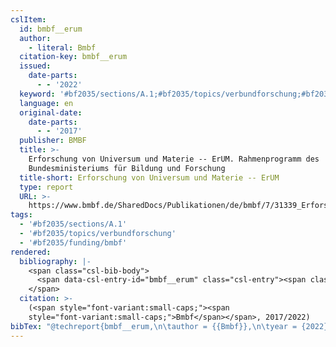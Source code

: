 ```yaml
---
cslItem:
  id: bmbf__erum
  author:
    - literal: Bmbf
  citation-key: bmbf__erum
  issued:
    date-parts:
      - - '2022'
  keyword: '#bf2035/sections/A.1;#bf2035/topics/verbundforschung;#bf2035/funding/bmbf'
  language: en
  original-date:
    date-parts:
      - - '2017'
  publisher: BMBF
  title: >-
    Erforschung von Universum und Materie -- ErUM. Rahmenprogramm des
    Bundesministeriums für Bildung und Forschung
  title-short: Erforschung von Universum und Materie -- ErUM
  type: report
  URL: >-
    https://www.bmbf.de/SharedDocs/Publikationen/de/bmbf/7/31339_Erforschung_von_Universum_und_Materie.pdf?__blob=publicationFile&v=4
tags:
  - '#bf2035/sections/A.1'
  - '#bf2035/topics/verbundforschung'
  - '#bf2035/funding/bmbf'
rendered:
  bibliography: |-
    <span class="csl-bib-body">
      <span data-csl-entry-id="bmbf__erum" class="csl-entry"><span class='author-bib'>Bmbf</span>. <span class='date-bib'>(2022)</span>. <span class='title'><i><b><span style="font-style:normal;">Erforschung von Universum und Materie -- ErUM. Rahmenprogramm des Bundesministeriums für Bildung und Forschung</span></b></i></span>. BMBF. <span class='URL'><a href='https://www.bmbf.de/SharedDocs/Publikationen/de/bmbf/7/31339_Erforschung_von_Universum_und_Materie.pdf?__blob=publicationFile&#38;v=4'>LINK</a></span> (Original work published 2017)</span>
    </span>
  citation: >-
    (<span style="font-variant:small-caps;"><span
    style="font-variant:small-caps;">Bmbf</span></span>, 2017/2022)
bibTex: "@techreport{bmbf__erum,\n\tauthor = {{Bmbf}},\n\tyear = {2022},\n\tinstitution = {BMBF},\n\ttitle = {Erforschung von {Universum} und {Materie} -- {ErUM}. {Rahmenprogramm} des {Bundesministeriums} f{\\\" u}r {Bildung} und {Forschung}},\n\turl = {https://www.bmbf.de/SharedDocs/Publikationen/de/bmbf/7/31339_Erforschung_von_Universum_und_Materie.pdf?__blob=publicationFile&v=4},\n}\n\n"
---
```

